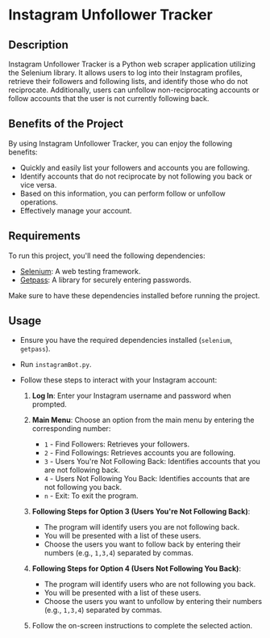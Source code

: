 # Instagram Unfollower Tracker

## Description
Instagram Unfollower Tracker is a Python web scraper application utilizing the Selenium library. It allows users to log into their Instagram profiles, retrieve their followers and following lists, and identify those who do not reciprocate. Additionally, users can unfollow non-reciprocating accounts or follow accounts that the user is not currently following back.

## Benefits of the Project
By using Instagram Unfollower Tracker, you can enjoy the following benefits:

- Quickly and easily list your followers and accounts you are following.
- Identify accounts that do not reciprocate by not following you back or vice versa.
- Based on this information, you can perform follow or unfollow operations.
- Effectively manage your account.

## Requirements
To run this project, you'll need the following dependencies:

- [Selenium](https://pypi.org/project/selenium/): A web testing framework.
- [Getpass](https://docs.python.org/3/library/getpass.html): A library for securely entering passwords.

Make sure to have these dependencies installed before running the project.

## Usage
- Ensure you have the required dependencies installed (`selenium`, `getpass`).
- Run `instagramBot.py`.
- Follow these steps to interact with your Instagram account:

  1. **Log In**: Enter your Instagram username and password when prompted.
  2. **Main Menu**: Choose an option from the main menu by entering the corresponding number:
      - `1` - Find Followers: Retrieves your followers.
      - `2` - Find Followings: Retrieves accounts you are following.
      - `3` - Users You're Not Following Back: Identifies accounts that you are not following back.
      - `4` - Users Not Following You Back: Identifies accounts that are not following you back.
      - `n` - Exit: To exit the program.

  3. **Following Steps for Option 3 (Users You're Not Following Back)**:
      - The program will identify users you are not following back.
      - You will be presented with a list of these users.
      - Choose the users you want to follow back by entering their numbers (e.g., `1,3,4`) separated by commas.

  4. **Following Steps for Option 4 (Users Not Following You Back)**:
      - The program will identify users who are not following you back.
      - You will be presented with a list of these users.
      - Choose the users you want to unfollow by entering their numbers (e.g., `1,3,4`) separated by commas.

  5. Follow the on-screen instructions to complete the selected action.
 
